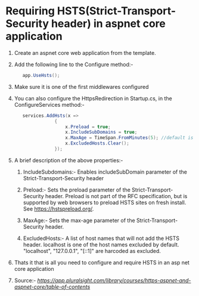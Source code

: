 ﻿# Requiring HSTS(Strict-Transport-Security header) in aspnet core application

1. Create an aspnet core web application from the template.

2. Add the following line to the Configure method:-
    ```c#
       app.UseHsts();
    ```

3. Make sure it is one of the first middlewares configured   

4. You can also configure the HttpsRedirection in Startup.cs, in the ConfigureServices method:-
    ```c#
       services.AddHsts(x =>
                   {
                       x.Preload = true;
                       x.IncludeSubDomains = true;
                       x.MaxAge = TimeSpan.FromMinutes(5); //default is 30 days
                       x.ExcludedHosts.Clear();
                   });
    ```
      
 6. A brief description of the above properties:-
    1. IncludeSubdomains:- Enables includeSubDomain parameter of the Strict-Transport-Security header
    
    2. Preload:- Sets the preload parameter of the Strict-Transport-Security header.
                 Preload is not part of the RFC specification, but is supported by web browsers
                 to preload HSTS sites on fresh install. See https://hstspreload.org/.
    
    3. MaxAge:- Sets the max-age parameter of the Strict-Transport-Security header.
    
    4. ExcludedHosts:- A list of host names that will not add the HSTS header. 
                       localhost is one of the host names excluded by default.
                       "localhost", "127.0.0.1", "[::1]" are harcoded as excluded.
 
 7. Thats it that is all you need to configure and require HSTS in an asp net core application
 
 8. Source:- _https://app.pluralsight.com/library/courses/https-aspnet-and-aspnet-core/table-of-contents_